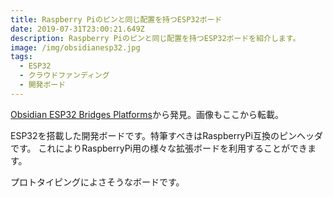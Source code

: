 ```yaml
---
title: Raspberry Piのピンと同じ配置を持つESP32ボード
date: 2019-07-31T23:00:21.649Z
description: Raspberry Piのピンと同じ配置を持つESP32ボードを紹介します。
image: /img/obsidianesp32.jpg
tags:
  - ESP32
  - クラウドファンディング
  - 開発ボード
---
```

[Obsidian ESP32 Bridges Platforms](https://www.crowdsupply.com/thomas-mckahan/obsidian-esp32)から発見。画像もここから転載。

ESP32を搭載した開発ボードです。特筆すべきはRaspberryPi互換のピンヘッダです。
これによりRaspberryPi用の様々な拡張ボードを利用することができます。

プロトタイピングによさそうなボードです。
